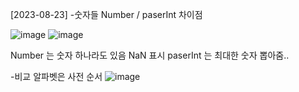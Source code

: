 [2023-08-23]
-숫자들
Number / paserInt 차이점

![image](https://github.com/oidolee/study/assets/85022962/9938e9ea-4fce-4868-9591-68510c85db74)
![image](https://github.com/oidolee/study/assets/85022962/96f21578-3b61-48a5-86e1-60380f39a504)

Number 는 숫자 하나라도 있음 NaN 표시
paserInt 는 최대한 숫자 뽑아줌..

-비교
알파벳은 사전 순서
![image](https://github.com/oidolee/study/assets/85022962/c35dc2cf-1f92-49d7-80d3-b68e3738265d)
